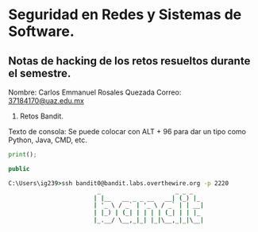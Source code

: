 # Seguridad en Redes y Sistemas de Software.
## Notas de hacking de los retos resueltos durante el semestre.

Nombre: Carlos Emmanuel Rosales Quezada
Correo: 37184170@uaz.edu.mx
1. Retos Bandit.

Texto de consola:
	Se puede colocar con ALT + 96 para dar un tipo como Python, Java, CMD, etc.

``` python
print();
```

```java
public
```

```cmd
C:\Users\ig239>ssh bandit0@bandit.labs.overthewire.org -p 2220
                         _                     _ _ _
                        | |__   __ _ _ __   __| (_) |_
                        | '_ \ / _` | '_ \ / _` | | __|
                        | |_) | (_| | | | | (_| | | |_
                        |_.__/ \__,_|_| |_|\__,_|_|\__|
```
